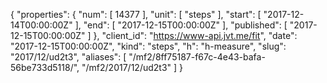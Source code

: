 {
  "properties": {
    "num": [
      14377
    ],
    "unit": [
      "steps"
    ],
    "start": [
      "2017-12-14T00:00:00Z"
    ],
    "end": [
      "2017-12-15T00:00:00Z"
    ],
    "published": [
      "2017-12-15T00:00:00Z"
    ]
  },
  "client_id": "https://www-api.jvt.me/fit",
  "date": "2017-12-15T00:00:00Z",
  "kind": "steps",
  "h": "h-measure",
  "slug": "2017/12/ud2t3",
  "aliases": [
    "/mf2/8ff75187-f67c-4e43-bafa-56be733d5118/",
    "/mf2/2017/12/ud2t3"
  ]
}
